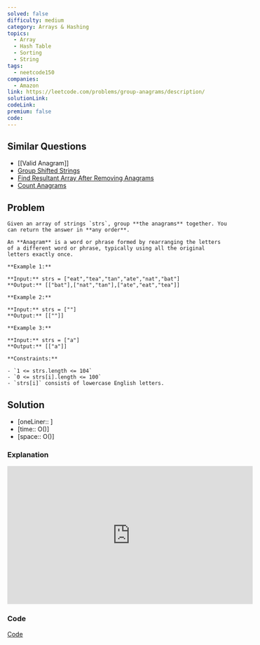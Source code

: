 ```yaml
---
solved: false
difficulty: medium
category: Arrays & Hashing
topics:
  - Array
  - Hash Table
  - Sorting
  - String
tags:
  - neetcode150
companies:
  - Amazon
link: https://leetcode.com/problems/group-anagrams/description/
solutionLink: 
codeLink: 
premium: false
code:
---
```

## Similar Questions

- [[Valid Anagram]]
- [Group Shifted Strings](https://leetcode.com/problems/group-shifted-strings/)
- [Find Resultant Array After Removing Anagrams](https://leetcode.com/problems/find-resultant-array-after-removing-anagrams/)
- [Count Anagrams](https://leetcode.com/problems/count-anagrams/)
## Problem

```
Given an array of strings `strs`, group **the anagrams** together. You can return the answer in **any order**.

An **Anagram** is a word or phrase formed by rearranging the letters of a different word or phrase, typically using all the original letters exactly once.

**Example 1:**

**Input:** strs = ["eat","tea","tan","ate","nat","bat"]
**Output:** [["bat"],["nat","tan"],["ate","eat","tea"]]

**Example 2:**

**Input:** strs = [""]
**Output:** [[""]]

**Example 3:**

**Input:** strs = ["a"]
**Output:** [["a"]]

**Constraints:**

- `1 <= strs.length <= 104`
- `0 <= strs[i].length <= 100`
- `strs[i]` consists of lowercase English letters.
```
## Solution

- [oneLiner:: ]
- [time:: O()]
- [space:: O()]

### Explanation

<iframe width="560" height="315" src="https://www.youtube.com/embed/vzdNOK2oB2E?si=OjsGKHH4GZ0mNnpv" title="YouTube video player" frameborder="0" allow="accelerometer; autoplay; clipboard-write; encrypted-media; gyroscope; picture-in-picture; web-share" referrerpolicy="strict-origin-when-cross-origin" allowfullscreen></iframe>

### Code

[Code]()